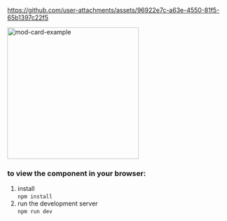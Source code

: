 https://github.com/user-attachments/assets/96922e7c-a63e-4550-81f5-65b1397c22f5

<img width="300" alt="mod-card-example" src="https://github.com/user-attachments/assets/f4205600-ba62-436f-937f-988e0a396bb2" />

### to view the component in your browser:

<ol>
  <li>
    install<br/>
    <code>npm install</code>
  </li>

  <li>
    run the development server<br/>
    <code>npm run dev</code>
  </li>
</ol>
